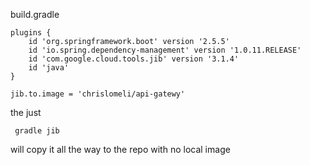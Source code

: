 
build.gradle

```shell
plugins {
    id 'org.springframework.boot' version '2.5.5'
    id 'io.spring.dependency-management' version '1.0.11.RELEASE'
    id 'com.google.cloud.tools.jib' version '3.1.4'
    id 'java'
}

jib.to.image = 'chrislomeli/api-gatewy'
```

the just 

```shell
 gradle jib
```

will copy it all the way to the repo with no local image

